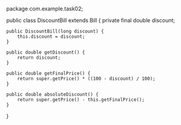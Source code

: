 package com.example.task02;

public class DiscountBill extends Bill {
    private final double discount;

    public DiscountBill(long discount) {
        this.discount = discount;
    }

    public double getDiscount() {
        return discount;
    }

    public double getFinalPrice() {
        return super.getPrice() * ((100 - discount) / 100);
    }

    public double absoluteDiscount() {
        return super.getPrice() - this.getFinalPrice();
    }
}
